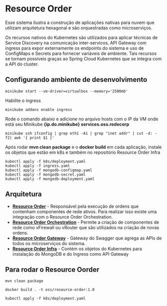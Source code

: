 # Resource Order

Esse sistema ilustra a construção de aplicações nativas para nuvem que utilizam arquitetura hexagonal
e são orquestradas como microserviços.

Os recursos nativos do Kubernetes são utilizados para aplicar técnicas de Service Discovery na comunicação
inter-servicos, API Gateway com ingress para expor externamente os endpoints do sistema e uso de ConfigMaps e
Secrets para fornecer variáveis de ambiente. Tais recursos se tornam possíveis graças ao Spring Cloud Kubernetes
que se integra com a API do cluster. 

## Configurando ambiente de desenvolvimento
```
minikube start --vm-driver=virtualbox --memory='2500mb'
```
Habilite o ingress
```
minikube addons enable ingress
```

Rode o comando abaixo e adicione no arquivo hosts com o IP da VM onde está seu Minikube **{ip.do.minikube} services.oss.redecorp**
```
minikube ssh ifconfig | grep eth1 -A1 | grep "inet addr" | cut -d: -f2| awk '{ print $1 }'
```

Após rodar **mvn clean package** e o **docker build** em cada aplicação, instale os objetos que estão em k8s e também no repositório Resource Order Infra
```
kubectl apply -f k8s/deployment.yaml
kubectl apply -f ingress.yaml
kubectl apply -f mongodb-configmap.yaml
kubectl apply -f mongodb-secret.yaml
kubectl apply -f mongodb-deployment.yaml
```

## Arquitetura

- **[Resource Order](https://github.com/m4ndr4ck/resource-order)** - Responsável pela execução de ordens que contenham componentes de rede ativos.
Para realizar isso existe uma integração com o Resource Order Orchestration.
- **[Resource Order Orchestration](https://github.com/m4ndr4ck/resource-order-orchestration)** - Permite a criação de
componentes de rede como vFirewall ou vRouter que são utilizados na criação de novas ordens. 
- **[Resource Order Gateway](https://github.com/m4ndr4ck/resource-order-gateway)** - Gateway do Swagger que agrega as APIs de todos os microserviços do sistema.
- **[Resource Order Infra](https://github.com/m4ndr4ck/resource-order-infra)** - Contém os objetos do Kubernetes para instalação do MongoDB e do Ingress como API Gateway



## Para rodar o Resource Oorder

```
mvn clean package
```

```
docker build . -t oss/resource-order:1.0 
```

```
kubectl apply -f k8s/deployment.yaml 
```
